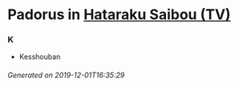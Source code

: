 # Padorus in [Hataraku Saibou (TV)](https://myanimelist.net/anime/37141/Hataraku_Saibou_TV)

### K
* Kesshouban

###### Generated on 2019-12-01T16:35:29
